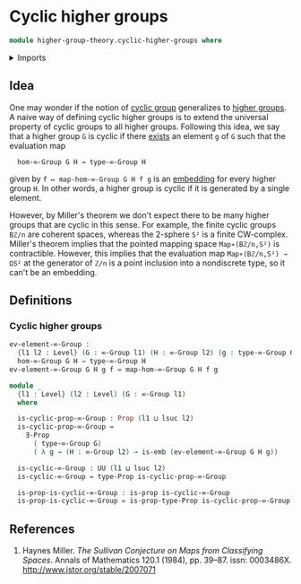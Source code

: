 # Cyclic higher groups

```agda
module higher-group-theory.cyclic-higher-groups where
```

<details><summary>Imports</summary>

```agda
open import foundation.embeddings
open import foundation.existential-quantification
open import foundation.propositions
open import foundation.universe-levels

open import higher-group-theory.higher-groups
open import higher-group-theory.homomorphisms-higher-groups

open import synthetic-homotopy-theory.functoriality-loop-spaces
open import synthetic-homotopy-theory.loop-spaces
```

</details>

## Idea

One may wonder if the notion of [cyclic group](group-theory.cyclic-groups.md)
generalizes to [higher groups](higher-group-theory.higher-groups.md). A naive
way of defining cyclic higher groups is to extend the universal property of
cyclic groups to all higher groups. Following this idea, we say that a higher
group `G` is cyclic if there [exists](foundation.existential-quantification.md)
an element `g` of `G` such that the evaluation map

```text
  hom-∞-Group G H → type-∞-Group H
```

given by `f ↦ map-hom-∞-Group G H f g` is an
[embedding](foundation.embeddings.md) for every higher group `H`. In other
words, a higher group is cyclic if it is generated by a single element.

However, by Miller's theorem we don't expect there to be many higher groups that
are cyclic in this sense. For example, the finite cyclic groups `Bℤ/n` are
coherent spaces, whereas the 2-sphere `S²` is a finite CW-complex. Miller's
theorem implies that the pointed mapping space `Map∗(Bℤ/n,S²)` is contractible.
However, this implies that the evaluation map `Map∗(Bℤ/n,S²) → ΩS²` at the
generator of `ℤ/n` is a point inclusion into a nondiscrete type, so it can't be
an embedding.

## Definitions

### Cyclic higher groups

```agda
ev-element-∞-Group :
  {l1 l2 : Level} (G : ∞-Group l1) (H : ∞-Group l2) (g : type-∞-Group G) →
  hom-∞-Group G H → type-∞-Group H
ev-element-∞-Group G H g f = map-hom-∞-Group G H f g

module _
  {l1 : Level} (l2 : Level) (G : ∞-Group l1)
  where

  is-cyclic-prop-∞-Group : Prop (l1 ⊔ lsuc l2)
  is-cyclic-prop-∞-Group =
    ∃-Prop
      ( type-∞-Group G)
      ( λ g → (H : ∞-Group l2) → is-emb (ev-element-∞-Group G H g))

  is-cyclic-∞-Group : UU (l1 ⊔ lsuc l2)
  is-cyclic-∞-Group = type-Prop is-cyclic-prop-∞-Group

  is-prop-is-cyclic-∞-Group : is-prop is-cyclic-∞-Group
  is-prop-is-cyclic-∞-Group = is-prop-type-Prop is-cyclic-prop-∞-Group
```

## References

1. Haynes Miller. _The Sullivan Conjecture on Maps from Classifying Spaces_.
   Annals of Mathematics 120.1 (1984), pp. 39–87. issn: 0003486X.
   <http://www.jstor.org/stable/2007071>
